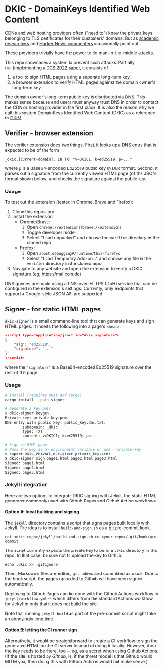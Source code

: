 # DKIC - DomainKeys Identified Web Content
CDNs and web hosting providers often ("need to") know the private keys belonging to TLS certificates for their customers' domains.
But as [academic](https://web.archive.org/web/20170108145246id_/http://www.cs.umd.edu:80/~dml/papers/keysharing_ccs16.pdf) [researchers](https://arxiv.org/pdf/2010.16388) and [Hacker News commenters](https://news.ycombinator.com/item?id=44757546) occasionally point out: 

These providers trivially have the power to do man-in-the-middle attacks.

This repo showcases a system to prevent such attacks.
Partially (re-)implementing a [CCS 2022 paper](https://arxiv.org/pdf/2209.01541), it consists of
1. a tool to sign HTML pages using a separate long-term key,
2. a browser extension to verify HTML pages against the domain owner's long-term key.

The domain owner's long-term public key is distributed via DNS.
This makes sense because end users must anyway trust DNS in order to contact the CDN or hosting provider in the first place.
It is also the reason why we call this system DomainKeys Identified Web Content (DKIC) as a reference to [DKIM](https://en.wikipedia.org/wiki/DomainKeys_Identified_Mail).


## Verifier - browser extension
The verifier extension does two things.
First, it looks up a DNS entry that is expected to be of the form
  ```
_dkic.[current-domain]. IN TXT "v=DKIC1; k=ed25519; p=..."
  ```
where `p` is a Base64-encoded Ed25519 public key in DER format.
Second, it parses out a signature from the currently viewed HTML page (of the JSON format shown below) and checks the signature against the public key.

### Usage
To test out the extension (tested in Chrome, Brave and Firefox):

1. Clone this repository
2. Install the extension
    - Chrome/Brave:
        1. Open `chrome://extensions`/`brave://extensions`
        2. Toggle developer mode
        3. Select "Load unpacked" and choose the `verifier` directory in the cloned repo
    - Firefox:
        1. Open `about:debugging#/runtime/this-firefox`
        2. Select "Load Temporary Add-on..." and choose any file in the `verifier` directory in the cloned repo
3. Navigate to any website and open the extension to verify a DKIC signature (eg, https://mal.com.de)

DNS queries are made using a DNS-over-HTTPS (DoH) service that can be configured in the extension's settings.
Currently, only endpoints that support a Google-style JSON API are supported.


## Signer - for static HTML pages
`dkic-signer` is a small command-line tool that can generate keys and sign HTML pages.
It inserts the following into a page's `<head>`:
```json
<script type="application/json" id="dkic-signature">
{
    "alg": "ed25519",
    "signature": "..."
}
</script>
```
where the `"signature"` is a Base64-encoded Ed25519 signature over the rest of the page.

### Usage
```bash
# Install (requires Rust and Cargo)
cargo install --path signer

# Generate a key pair
$ dkic-signer keygen
Private key: private_key.pem
DNS entry with public key: public_key.dns.txt:
        subdomain: _dkic
        type: TXT
        content: v=DKIC1; k=ed25519; p=...

# Sign an HTML page
# Pass the key as an environment variable or use --private-key
$ export DKIC_PRIVATE_KEY=$(cat private_key.pem)
$ dkic-signer sign page1.html page2.html page3.html
Signed: page1.html
Signed: page2.html
Signed: page3.html
```

### Jekyll integration
Here are two options to integrate DKIC signing with Jekyll, the static HTML generator commonly used with Github Pages and Github Action workflows.

#### Option A: local building and signing
The `jekyll` directory contains a script that signs pages built locally with Jekyll.
The idea is to install `build-and-sign.sh` as a git pre-commit hook.
```
cat <dkic repo>/jekyll/build-and-sign.sh >> <your repo>/.git/hook/pre-commit
```
The script currently expects the private key to be in a `.dkic` directory in the repo.
In that case, be sure not to upload the key to Github:
```
echo .dkic >> .gitignore
```

Then, Markdown files are edited, `git add`ed and committed as usual.
Due to the hook script, the pages uploaded to Github will have been signed automatically.

Deploying to Github Pages can be done with the Github Actions workflow in `jekyll/workflow.yml` -- which differs from the standard Actions workflow for Jekyll in only that it does not build the site.

Note that running `jekyll build` as part of the pre-commit script might take an annoyingly long time.

#### Option B: letting the CI runner sign

Alternatively, it would be straightforward to create a CI workflow to sign the generated HTML on the CI server instead of doing it locally.
However, then the key needs to be there, too -- eg, as a [secret](https://docs.github.com/en/actions/how-tos/write-workflows/choose-what-workflows-do/use-secrets) when using Github Actions.
(If the site is hosted *by Github*, ie, if the threat model is that Github would MITM you, then doing this with Github Actions would not make sense.)
